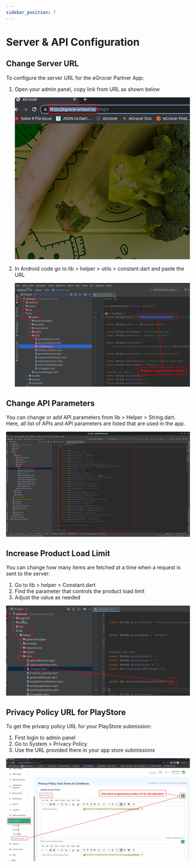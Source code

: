 ```yaml
---
sidebar_position: 7
---
```


# Server & API Configuration

## Change Server URL

To configure the server URL for the eGrocer Partner App:

1. Open your admin panel, copy link from URL as shown below

   ![Server URL Admin](/img/flutter-partner-app/serverurladmin.webp)

2. In Android code go to lib > helper > utils > constant.dart and paste the URL

   ![Server URL Code](/img/flutter-partner-app/serverurladmin2.webp)

## Change API Parameters

You can change or add API parameters from lib > Helper > String.dart. Here, all list of APIs and API parameters are listed that are used in the app.

![API Parameters](/img/flutter-partner-app/api.webp)

## Increase Product Load Limit

You can change how many items are fetched at a time when a request is sent to the server:

1. Go to lib > helper > Constant.dart
2. Find the parameter that controls the product load limit
3. Adjust the value as needed

![Limit](/img/flutter-partner-app/limit.webp)

## Privacy Policy URL for PlayStore

To get the privacy policy URL for your PlayStore submission:

1. First login to admin panel
2. Go to System > Privacy Policy
3. Use the URL provided there in your app store submissions

![Privacy](/img/flutter-partner-app/privacy.webp)
